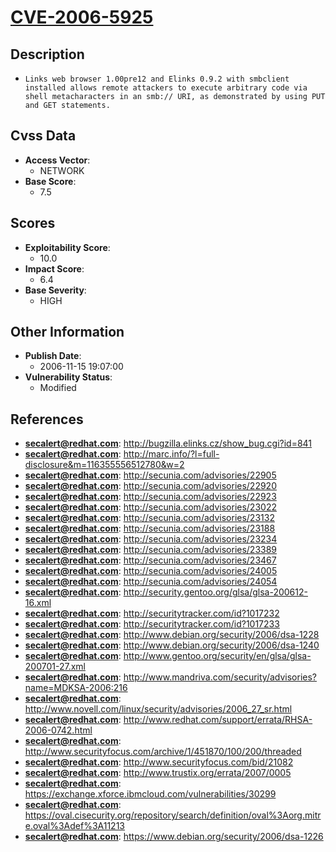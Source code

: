 
# [CVE-2006-5925](http://bugzilla.elinks.cz/show_bug.cgi?id=841)

## Description

- `Links web browser 1.00pre12 and Elinks 0.9.2 with smbclient installed allows remote attackers to execute arbitrary code via shell metacharacters in an smb:// URI, as demonstrated by using PUT and GET statements.`

## Cvss Data

- **Access Vector**:
  - NETWORK
- **Base Score**:
  - 7.5

## Scores

- **Exploitability Score**:
  - 10.0
- **Impact Score**:
  - 6.4
- **Base Severity**:
  - HIGH

## Other Information

- **Publish Date**:
  - 2006-11-15 19:07:00
- **Vulnerability Status**:
  - Modified

## References

- **secalert@redhat.com**: http://bugzilla.elinks.cz/show_bug.cgi?id=841
- **secalert@redhat.com**: http://marc.info/?l=full-disclosure&m=116355556512780&w=2
- **secalert@redhat.com**: http://secunia.com/advisories/22905
- **secalert@redhat.com**: http://secunia.com/advisories/22920
- **secalert@redhat.com**: http://secunia.com/advisories/22923
- **secalert@redhat.com**: http://secunia.com/advisories/23022
- **secalert@redhat.com**: http://secunia.com/advisories/23132
- **secalert@redhat.com**: http://secunia.com/advisories/23188
- **secalert@redhat.com**: http://secunia.com/advisories/23234
- **secalert@redhat.com**: http://secunia.com/advisories/23389
- **secalert@redhat.com**: http://secunia.com/advisories/23467
- **secalert@redhat.com**: http://secunia.com/advisories/24005
- **secalert@redhat.com**: http://secunia.com/advisories/24054
- **secalert@redhat.com**: http://security.gentoo.org/glsa/glsa-200612-16.xml
- **secalert@redhat.com**: http://securitytracker.com/id?1017232
- **secalert@redhat.com**: http://securitytracker.com/id?1017233
- **secalert@redhat.com**: http://www.debian.org/security/2006/dsa-1228
- **secalert@redhat.com**: http://www.debian.org/security/2006/dsa-1240
- **secalert@redhat.com**: http://www.gentoo.org/security/en/glsa/glsa-200701-27.xml
- **secalert@redhat.com**: http://www.mandriva.com/security/advisories?name=MDKSA-2006:216
- **secalert@redhat.com**: http://www.novell.com/linux/security/advisories/2006_27_sr.html
- **secalert@redhat.com**: http://www.redhat.com/support/errata/RHSA-2006-0742.html
- **secalert@redhat.com**: http://www.securityfocus.com/archive/1/451870/100/200/threaded
- **secalert@redhat.com**: http://www.securityfocus.com/bid/21082
- **secalert@redhat.com**: http://www.trustix.org/errata/2007/0005
- **secalert@redhat.com**: https://exchange.xforce.ibmcloud.com/vulnerabilities/30299
- **secalert@redhat.com**: https://oval.cisecurity.org/repository/search/definition/oval%3Aorg.mitre.oval%3Adef%3A11213
- **secalert@redhat.com**: https://www.debian.org/security/2006/dsa-1226
